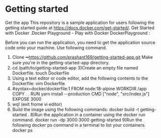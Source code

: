 # Getting started
Get the app
This repository is a sample application for users following the getting started guide at https://docs.docker.com/get-started/.
Get Started with Docker .Docker Playground - Play with Docker DockerPlayground :  

Before you can run the application, you need to get the application source code onto your machine.
Use following command.
1) Clone ➖https://github.com/prashant169/getting-started-app.git
Make sure you're in the getting-started-app directory.
2) cd /path/to/getting-started-app
3)Create an empty file named Dockerfile.
    touch Dockerfile
4) Using a text editor or code editor, add the following contents to the Dockerfile:
    vim Dockerfile
5)
   #syntax=docker/dockerfile:1
   FROM node:18-alpine
   WORKDIR /app
   COPY . .
   RUN yarn install --production
   CMD ["node", "src/index.js"]
   EXPOSE 3000
7) wq!     (exit frome vi editor)
8) Build the image using the following commands:
    docker build -t getting-started .
8)Run the application in a container using the docker run command.
    docker run -dp  3000:3000 getting-started
9)Run the following docker ps command in a terminal to list your containers.
   docker ps
